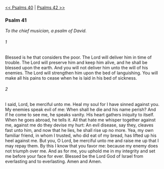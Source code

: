 [<< Psalms 40](Psalms%2040)  |  [Psalms 42 >>](Psalms%2042)

### Psalm 41

*To the chief musician, a psalm of David.*

###### 1
Blessed is he that considers the poor. The Lord will deliver him in time of trouble. The Lord will preserve him and keep him alive, and he shall be blessed upon the earth. And you will not deliver him unto the will of his enemies. The Lord will strengthen him upon the bed of languishing. You will make all his pains to cease when he is laid in his bed of sickness.

###### 2
I said, Lord, be merciful unto me. Heal my soul for I have sinned against you. My enemies speak evil of me: When shall he die and his name perish? And if he come to see me, he speaks vanity. His heart gathers iniquity to itself. When he goes abroad, he tells it. All that hate me whisper together against me, against me do they devise my hurt: An evil disease, say they, cleaves fast unto him, and now that he lies, he shall rise up no more. Yea, my own familiar friend, in whom I trusted, who did eat of my bread, has lifted up his heel against me. But you, O Lord, be merciful unto me and raise me up that I may repay them. By this I know that you favor me: because my enemy does not triumph over me. And as for me, you uphold me in my integrity and set me before your face for ever. Blessed be the Lord God of Israel from everlasting and to everlasting. Amen and Amen.